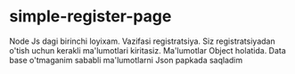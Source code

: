 # simple-register-page
Node Js dagi birinchi loyixam. Vazifasi registratsiya. Siz registratsiyadan o'tish uchun kerakli ma'lumotlari kiritasiz. Ma'lumotlar Object holatida.
Data base o'tmaganim sababli ma'lumotlarni Json papkada saqladim
